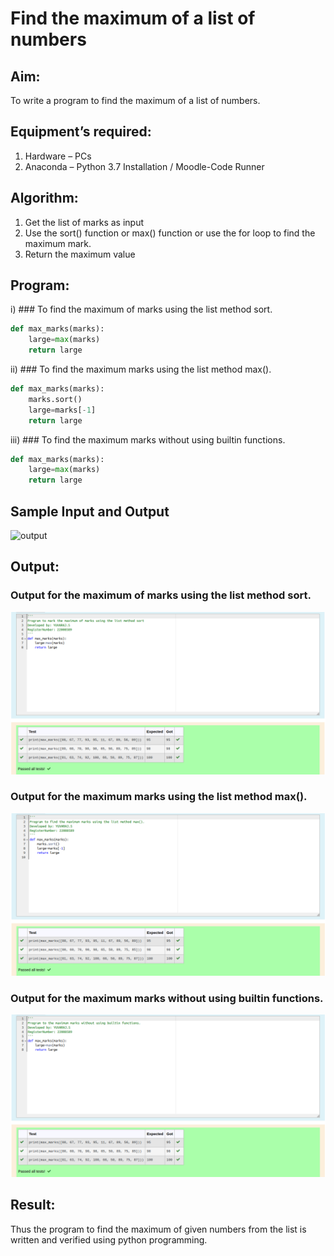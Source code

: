 # Find the maximum of a list of numbers
## Aim:
To write a program to find the maximum of a list of numbers.
## Equipment’s required:
1.	Hardware – PCs
2.	Anaconda – Python 3.7 Installation / Moodle-Code Runner
## Algorithm:
1.	Get the list of marks as input
2.	Use the sort() function or max() function or use the for loop to find the maximum mark.
3.	Return the maximum value
## Program:

i)	### To find the maximum of marks using the list method sort.
```Python
def max_marks(marks):
    large=max(marks)
    return large
```

ii)	### To find the maximum marks using the list method max().
```Python
def max_marks(marks):
    marks.sort()
    large=marks[-1]
    return large
```

iii) ### To find the maximum marks without using builtin functions.
```Python
def max_marks(marks):
    large=max(marks)
    return large
```
## Sample Input and Output
![output](./img/max_marks1.jpg) 

## Output:
### Output for the maximum of marks using the list method sort.
![OUTPUT](./pic1.png)
### Output for the maximum marks using the list method max().
![output](./pic2.png)
### Output for the maximum marks without using builtin functions.
![Output](./pic3.png)
## Result:
Thus the program to find the maximum of given numbers from the list is written and verified using python programming.